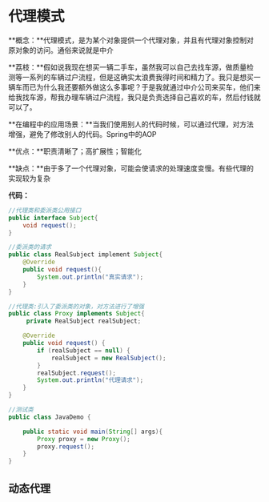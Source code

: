 # 代理模式

**概念：**代理模式，是为某个对象提供一个代理对象，并且有代理对象控制对原对象的访问。通俗来说就是中介

**荔枝：**假如说我现在想买一辆二手车，虽然我可以自己去找车源，做质量检测等一系列的车辆过户流程，但是这确实太浪费我得时间和精力了。我只是想买一辆车而已为什么我还要额外做这么多事呢？于是我就通过中介公司来买车，他们来给我找车源，帮我办理车辆过户流程，我只是负责选择自己喜欢的车，然后付钱就可以了。

**在编程中的应用场景：**当我们使用别人的代码时候，可以通过代理，对方法增强，避免了修改别人的代码。Spring中的AOP

**优点：**职责清晰了；高扩展性；智能化

**缺点：**由于多了一个代理对象，可能会使请求的处理速度变慢。有些代理的实现较为复杂

**代码：**

```java
//代理类和委派类公用接口
public interface Subject{
    void request();
}

//委派类的请求
public class RealSubject implement Subject{
    @Override
    public void request(){
        System.out.println("真实请求");
    }
}

//代理类:引入了委派类的对象，对方法进行了增强
public class Proxy implements Subject{
     private RealSubject realSubject;

    @Override
    public void request() {
        if (realSubject == null) {
            realSubject = new RealSubject();
        }
        realSubject.request();
        System.out.println("代理请求");
    }
}

//测试类
public class JavaDemo {

    public static void main(String[] args){
        Proxy proxy = new Proxy();
        proxy.request();
    }
}
```



## 动态代理

